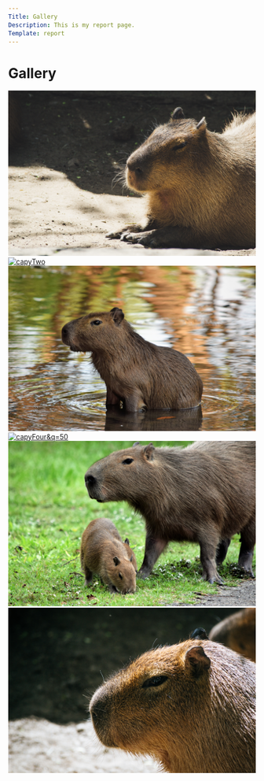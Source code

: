 ```yaml
---
Title: Gallery
Description: This is my report page.
Template: report
---
```


<h1 class="headline-margin">Gallery</h1>

<div class="kmom-box">
<picture>
    <source media="(min-width: 668px)" srcset="{{ base_url }}../../assets/img/capyOne.jpg?q=50">
    <source media="(min-width: 376px)" srcset="{{ base_url }}../../assets/img/capyOne.jpg?w=667&q=50">
    <a href="{{ base_url }}../../assets/img/capyOne.jpg?q=50" target="_blank">
        <img src="{{ base_url }}../../assets/img/capyOne.jpg?w=375&q=50" alt="capyOne">
    </a>
</picture>
</div>

<div class="kmom-box">
<picture>
    <source media="(min-width: 668px)" srcset="{{ base_url }}../../assets/img/capyTwo.jpg?q=50">
    <source media="(min-width: 376px)" srcset="{{ base_url }}../../assets/img/capyTwo.jpg?w=667&q=50">
    <a href="{{ base_url }}../../assets/img/capyTwo.jpg?q=50" target="_blank">
        <img src="{{ base_url }}../../assets/img/capyTwo.jpg?w=375&q=50" alt="capyTwo">
    </a>
</picture>
</div>

<div class="kmom-box">
<picture>
    <source media="(min-width: 668px)" srcset="{{ base_url }}../../assets/img/capyThree.jpg?q=50">
    <source media="(min-width: 376px)" srcset="{{ base_url }}../../assets/img/capyThree.jpg?w=667&q=50">
    <a href="{{ base_url }}../../assets/img/capyThree.jpg?q=50" target="_blank">
        <img src="{{ base_url }}../../assets/img/capyThree.jpg?w=375&q=50" alt="capyThree">
    </a>
</picture>
</div>

<div class="kmom-box">
<picture>
    <source media="(min-width: 668px)" srcset="{{ base_url }}../../assets/img/capyFour.jpg?q=50">
    <source media="(min-width: 376px)" srcset="{{ base_url }}../../assets/img/capyFour.jpg?w=667&q=50">
    <a href="{{ base_url }}../../assets/img/capyFour.jpg?q=50" target="_blank">
        <img src="{{ base_url }}../../assets/img/capyFour.jpg?w=375" alt="capyFour&q=50">
    </a>
</picture>
</div>

<div class="kmom-box">
<picture>
    <source media="(min-width: 668px)" srcset="{{ base_url }}../../assets/img/capyFive.jpg?q=50">
    <source media="(min-width: 376px)" srcset="{{ base_url }}../../assets/img/capyFive.jpg?w=667&q=50">
    <a href="{{ base_url }}../../assets/img/capyFive.jpg?q=50" target="_blank">
        <img src="{{ base_url }}../../assets/img/capyFive.jpg?w=375&q=50" alt="capyFive">
    </a>
</picture>
</div>

<div class="kmom-box">
<picture>
    <source media="(min-width: 668px)" srcset="{{ base_url }}../../assets/img/capySix.jpg?q=50">
    <source media="(min-width: 376px)" srcset="{{ base_url }}../../assets/img/capySix.jpg?w=667&q=50">
    <a href="{{ base_url }}../../assets/img/capySix.jpg?q=50" target="_blank">
        <img src="{{ base_url }}../../assets/img/capySix.jpg?w=375&q=50" alt="capySix">
    </a>
</picture>
</div>
